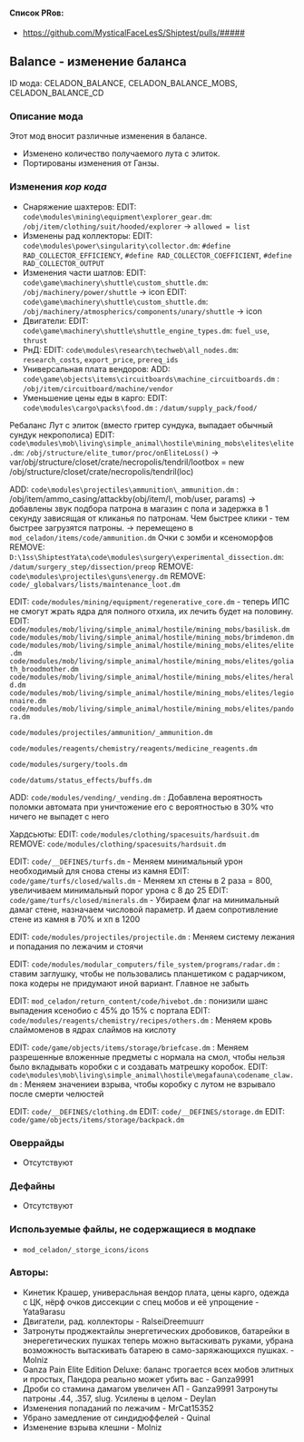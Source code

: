 

#### Список PRов:

- https://github.com/MysticalFaceLesS/Shiptest/pulls/#####
<!--
  Ссылки на PRы, связанные с модом:
  - Создание
  - Большие изменения
-->

<!-- Название мода. Не важно на русском или на английском. -->
## Balance - изменение баланса

ID мода: CELADON_BALANCE, CELADON_BALANCE_MOBS, CELADON_BALANCE_CD
<!--
  Название модпака прописными буквами, СОЕДИНЁННЫМИ_ПОДЧЁРКИВАНИЕМ,
  которое ты будешь использовать для обозначения файлов. Добавлены
  дополнительные ID.
-->

### Описание мода

Этот мод вносит различные изменения в балансе. 
- Изменено количество получаемого лута с элиток.
- Портированы изменения от Ганзы.

<!--
  Что он делает, что добавляет: что, куда, зачем и почему - всё здесь.
  А также любая полезная информация.
-->

### Изменения *кор кода*
- Снаряжение шахтеров:
EDIT: `code\modules\mining\equipment\explorer_gear.dm`: `/obj/item/clothing/suit/hooded/explorer` -> `allowed = list`
- Изменены рад коллекторы:
EDIT: `code\modules\power\singularity\collector.dm`: `#define RAD_COLLECTOR_EFFICIENCY`, `#define RAD_COLLECTOR_COEFFICIENT`, `#define RAD_COLLECTOR_OUTPUT`
- Изменения части шатлов:
EDIT: `code\game\machinery\shuttle\custom_shuttle.dm`: `/obj/machinery/power/shuttle` -> icon
EDIT: `code\game\machinery\shuttle\custom_shuttle.dm`: `/obj/machinery/atmospherics/components/unary/shuttle` -> icon
- Двигатели:
EDIT: `code\game\machinery\shuttle\shuttle_engine_types.dm`: `fuel_use`, `thrust`
- РнД:
EDIT: `code\modules\research\techweb\all_nodes.dm`: `research_costs`, `export_price`, `prereq_ids`
- Универсальная плата вендоров:
ADD: `code\game\objects\items\circuitboards\machine_circuitboards.dm` : `/obj/item/circuitboard/machine/vendor`
- Уменьшение цены еды в карго:
EDIT: `code\modules\cargo\packs\food.dm` : `/datum/supply_pack/food/`

Ребаланс
Лут с элиток (вместо гритер сундука, выпадает обычный сундук некрополиса)
EDIT: `code\modules\mob\living\simple_animal\hostile\mining_mobs\elites\elite.dm`: `/obj/structure/elite_tumor/proc/onEliteLoss()` -> var/obj/structure/closet/crate/necropolis/tendril/lootbox = new /obj/structure/closet/crate/necropolis/tendril(loc)

ADD: `code\modules\projectiles\ammunition\_ammunition.dm` : /obj/item/ammo_casing/attackby(obj/item/I, mob/user, params) -> добавлены звук подбора патрона в магазин с пола и задержка в 1 секунду зависящая от кликанья по патронам. Чем быстрее клики - тем быстрее загрузятся патроны. -> перемещено в `mod_celadon/items/code/ammunition.dm`
Очки с зомби и ксеноморфов
REMOVE: `D:\1ss\ShiptestYata\code\modules\surgery\experimental_dissection.dm`: `/datum/surgery_step/dissection/preop`
REMOVE: `code\modules\projectiles\guns\energy.dm`
REMOVE: `code/_globalvars/lists/maintenance_loot.dm`


EDIT: `code/modules/mining/equipment/regenerative_core.dm` - теперь ИПС не смогут жрать ядра для полного отхила, их лечить будет на половину.
EDIT:
`code/modules/mob/living/simple_animal/hostile/mining_mobs/basilisk.dm`
`code/modules/mob/living/simple_animal/hostile/mining_mobs/brimdemon.dm`
`code/modules/mob/living/simple_animal/hostile/mining_mobs/elites/elite.dm`
`code/modules/mob/living/simple_animal/hostile/mining_mobs/elites/goliath_broodmother.dm`
`code/modules/mob/living/simple_animal/hostile/mining_mobs/elites/herald.dm`
`code/modules/mob/living/simple_animal/hostile/mining_mobs/elites/legionnaire.dm`
`code/modules/mob/living/simple_animal/hostile/mining_mobs/elites/pandora.dm`

`code/modules/projectiles/ammunition/_ammunition.dm`

`code/modules/reagents/chemistry/reagents/medicine_reagents.dm`

`code/modules/surgery/tools.dm`

`code/datums/status_effects/buffs.dm`

ADD: 
`code/modules/vending/_vending.dm` : Добавлена вероятность поломки автомата при уничтожение его с вероятностью в 30% что ничего не выпадет с него

Хардсьюты:
EDIT: `code/modules/clothing/spacesuits/hardsuit.dm`
REMOVE: `code/modules/clothing/spacesuits/hardsuit.dm`

EDIT: `code/__DEFINES/turfs.dm`	- Меняем минимальный урон необходимый для снова стены из камня
EDIT: `code/game/turfs/closed/walls.dm` - Меняем хп стены в 2 раза = 800, увеличиваем минимальный порог урона с 8 до 25
EDIT: `code/game/turfs/closed/minerals.dm` - Убираем флаг на минимальный дамаг стене, назначаем числовой параметр. И даем сопротивление стене из камня в 70% и хп в 1200

EDIT: `code/modules/projectiles/projectile.dm` : Меняем систему лежания и попадания по лежачим и стоячи

EDIT: `code/modules/modular_computers/file_system/programs/radar.dm` : ставим заглушку, чтобы не пользовались планшетиком с радарчиком, пока кодеры не придумают иной вариант. Главное не забыть

EDIT: `mod_celadon/return_content/code/hivebot.dm` : понизили шанс выпадения ксенобио с 45% до 15% с портала
EDIT: `code/modules/reagents/chemistry/recipes/others.dm` : Меняем кровь слаймоменов в ядрах слаймов на кислоту

EDIT: `code/game/objects/items/storage/briefcase.dm` : Меняем разрешенные вложенные предметы с нормала на смол, чтобы нельзя было вкладывать коробки с и создавать матрешку коробок. 
EDIT: `code\modules\mob\living\simple_animal\hostile\megafauna\codename_claw.dm` : Меняем значениеи взрыва, чтобы коробку с лутом не взрывало после смерти челюстей

EDIT: `code/__DEFINES/clothing.dm`
EDIT: `code/__DEFINES/storage.dm`
EDIT: `code/game/objects/items/storage/backpack.dm`

<!--
  Если вы редактировали какие-либо процедуры или переменные в кор коде,
  они должны быть указаны здесь.
  Нужно указать и файл, и процедуры/переменные.

  Изменений нет - напиши "Отсутствуют"
-->

### Оверрайды

- Отсутствуют
<!--
  Если ты добавлял новый модульный оверрайд, его нужно указать здесь.
  Здесь указываются оверрайды в твоём моде и папке `_master_files`

  Изменений нет - напиши "Отсутствуют"
-->

### Дефайны

- Отсутствуют
<!--
  Если требовалось добавить какие-либо дефайны, укажи файлы,
  в которые ты их добавил, а также перечисли имена.
  И то же самое, если ты используешь дефайны, определённые другим модом.

  Не используешь - напиши "Отсутствуют"
-->

### Используемые файлы, не содержащиеся в модпаке

- `mod_celadon/_storge_icons/icons`
<!--
  Будь то немодульный файл или модульный файл, который не содержится в папке,
  принадлежащей этому конкретному моду, он должен быть упомянут здесь.
  Хорошими примерами являются иконки или звуки, которые используются одновременно
  несколькими модулями, или что-либо подобное.
-->

### Авторы:

- Кинетик Крашер, универасльная вендор плата, цены карго, одежда с ЦК, нёрф очков диссекции с спец мобов и её упрощение - Yata9arasu
- Двигатели, рад. коллекторы - RalseiDreemuurr
- Затронуты проджектайлы энергетических дробовиков, батарейки в энерегетических пушках теперь можно вытаскивать руками, убрана возможность вытаскивать батарею в само-заряжающихся пушках. - Molniz
- Ganza Pain Elite Edition Deluxe: баланс трогается всех мобов элитных и простых, Пандора реально может убить вас - Ganza9991
- Дроби со стамина дамагом увеличен АП - Ganza9991
Затронуты патроны .44, .357, slug. Усилены в целом - Deylan
- Изменения попаданий по лежачим - MrCat15352
- Убрано замедление от синдидюффелей - Quinal
- Изменение взрыва клешни - Molniz
<!--
  Здесь находится твой никнейм
  Если работал совместно - никнеймы тех, кто помогал.
  В случае порта чего-либо должна быть ссылка на источник.
-->
